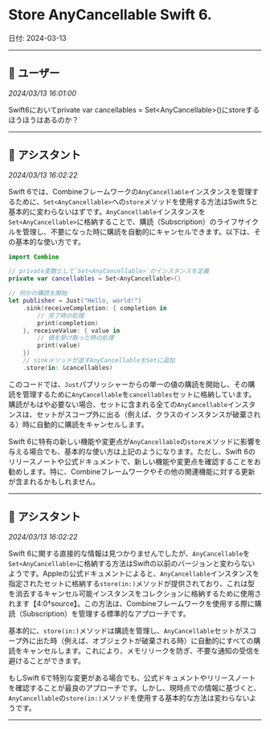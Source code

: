# Store AnyCancellable Swift 6.

日付: 2024-03-13

---

## 👤 ユーザー
*2024/03/13 16:01:00*

Swift6においてprivate var cancellables = Set&lt;AnyCancellable&gt;()にstoreするほうほうはあるのか？

---

## 🤖 アシスタント
*2024/03/13 16:02:22*

Swift 6では、Combineフレームワークの`AnyCancellable`インスタンスを管理するために、`Set<AnyCancellable>`への`store`メソッドを使用する方法はSwift 5と基本的に変わらないはずです。`AnyCancellable`インスタンスを`Set<AnyCancellable>`に格納することで、購読（Subscription）のライフサイクルを管理し、不要になった時に購読を自動的にキャンセルできます。以下は、その基本的な使い方です。

```swift
import Combine

// private変数として`Set<AnyCancellable>`のインスタンスを定義
private var cancellables = Set<AnyCancellable>()

// 何かの購読を開始
let publisher = Just("Hello, world!")
    .sink(receiveCompletion: { completion in
        // 完了時の処理
        print(completion)
    }, receiveValue: { value in
        // 値を受け取った時の処理
        print(value)
    })
    // sinkメソッドが返すAnyCancellableをSetに追加
    .store(in: &cancellables)
```

このコードでは、`Just`パブリッシャーからの単一の値の購読を開始し、その購読を管理するために`AnyCancellable`を`cancellables`セットに格納しています。購読がもはや必要ない場合、セットに含まれる全ての`AnyCancellable`インスタンスは、セットがスコープ外に出る（例えば、クラスのインスタンスが破棄される）時に自動的に購読をキャンセルします。

Swift 6に特有の新しい機能や変更点が`AnyCancellable`の`store`メソッドに影響を与える場合でも、基本的な使い方は上記のようになります。ただし、Swift 6のリリースノートや公式ドキュメントで、新しい機能や変更点を確認することをお勧めします。特に、Combineフレームワークやその他の関連機能に対する更新が含まれるかもしれません。

---

## 🤖 アシスタント
*2024/03/13 16:02:22*

Swift 6に関する直接的な情報は見つかりませんでしたが、`AnyCancellable`を`Set<AnyCancellable>`に格納する方法はSwiftの以前のバージョンと変わらないようです。Appleの公式ドキュメントによると、`AnyCancellable`インスタンスを指定されたセットに格納する`store(in:)`メソッドが提供されており、これは型を消去するキャンセル可能インスタンスをコレクションに格納するために使用されます【4:0†source】。この方法は、Combineフレームワークを使用する際に購読（Subscription）を管理する標準的なアプローチです。

基本的に、`store(in:)`メソッドは購読を管理し、`AnyCancellable`セットがスコープ外に出た時（例えば、オブジェクトが破棄される時）に自動的にすべての購読をキャンセルします。これにより、メモリリークを防ぎ、不要な通知の受信を避けることができます。

もしSwift 6で特別な変更がある場合でも、公式ドキュメントやリリースノートを確認することが最良のアプローチです。しかし、現時点での情報に基づくと、`AnyCancellable`の`store(in:)`メソッドを使用する基本的な方法は変わらないようです。

---
